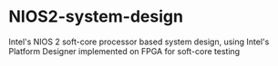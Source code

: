 # NIOS2-system-design
Intel's NIOS 2 soft-core processor based system design, using Intel's Platform Designer implemented on FPGA for soft-core testing
